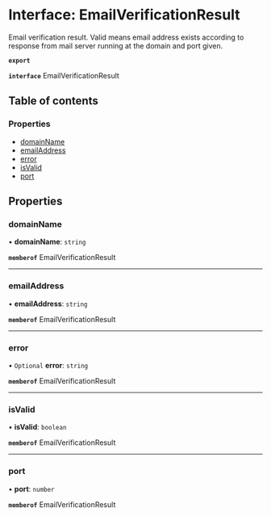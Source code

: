 # Interface: EmailVerificationResult

Email verification result. Valid means email address exists according to response from mail server running at the domain and port given.

**`export`**

**`interface`** EmailVerificationResult

## Table of contents

### Properties

- [domainName](EmailVerificationResult.md#domainname)
- [emailAddress](EmailVerificationResult.md#emailaddress)
- [error](EmailVerificationResult.md#error)
- [isValid](EmailVerificationResult.md#isvalid)
- [port](EmailVerificationResult.md#port)

## Properties

### domainName

• **domainName**: `string`

**`memberof`** EmailVerificationResult

___

### emailAddress

• **emailAddress**: `string`

**`memberof`** EmailVerificationResult

___

### error

• `Optional` **error**: `string`

**`memberof`** EmailVerificationResult

___

### isValid

• **isValid**: `boolean`

**`memberof`** EmailVerificationResult

___

### port

• **port**: `number`

**`memberof`** EmailVerificationResult
